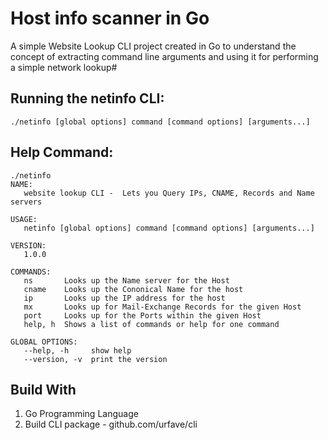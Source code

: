 # Host info scanner in Go
A simple Website Lookup CLI project created in Go to understand the concept of extracting command line arguments and using it for performing a simple network lookup#

## Running the netinfo CLI:
```
./netinfo [global options] command [command options] [arguments...]
```
## Help Command:
```
./netinfo
NAME:
   website lookup CLI -  Lets you Query IPs, CNAME, Records and Name servers

USAGE:
   netinfo [global options] command [command options] [arguments...]

VERSION:
   1.0.0

COMMANDS:
   ns       Looks up the Name server for the Host
   cname    Looks up the Cononical Name for the host
   ip       Looks up the IP address for the host
   mx       Looks up for Mail-Exchange Records for the given Host
   port     Looks up for the Ports within the given Host
   help, h  Shows a list of commands or help for one command

GLOBAL OPTIONS:
   --help, -h     show help
   --version, -v  print the version
```
## Build With
1. Go Programming Language
2. Build CLI package - github.com/urfave/cli

